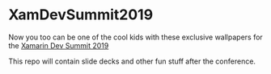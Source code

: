# XamDevSummit2019

Now you too can be one of the cool kids with these exclusive wallpapers for the [Xamarin Dev Summit 2019](https://xamarindevelopersummit.com)

This repo will contain slide decks and other fun stuff after the conference.
